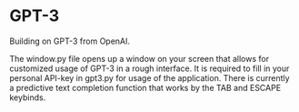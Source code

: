 # GPT-3
Building on GPT-3 from OpenAI.

The window.py file opens up a window on your screen that allows for customized usage of GPT-3 in a rough interface. It is required to fill in your personal API-key in gpt3.py for usage of the application. There is currently a predictive text completion function that works by the TAB and ESCAPE keybinds.
